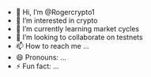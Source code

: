 - 👋 Hi, I’m @Rogercrypto1
- 👀 I’m interested in crypto
- 🌱 I’m currently learning market cycles
- 💞️ I’m looking to collaborate on testnets
- 📫 How to reach me ...
- 😄 Pronouns: ...
- ⚡ Fun fact: ...

<!---
Rogercrypto1/Rogercrypto1 is a ✨ special ✨ repository because its `README.md` (this file) appears on your GitHub profile.
You can click the Preview link to take a look at your changes.
--->
